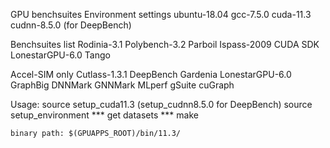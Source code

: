GPU benchsuites
Environment settings
	ubuntu-18.04
	gcc-7.5.0
	cuda-11.3
	cudnn-8.5.0 (for DeepBench)

Benchsuites list
	Rodinia-3.1
	Polybench-3.2
	Parboil
	Ispass-2009
	CUDA SDK
	LonestarGPU-6.0
	Tango

Accel-SIM only
	Cutlass-1.3.1
	DeepBench
	Gardenia
	LonestarGPU-6.0
	GraphBig
	DNNMark
	GNNMark
	MLperf
	gSuite
	cuGraph

Usage:
	source setup_cuda11.3 (setup_cudnn8.5.0 for DeepBench)
	source setup_environment
	*** get datasets ***
	make
	
	binary path: $(GPUAPPS_ROOT)/bin/11.3/	
